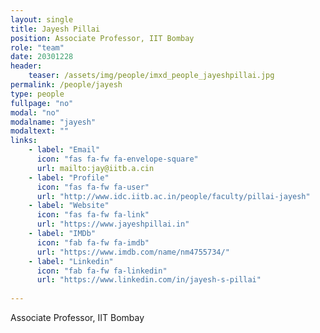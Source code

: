 ```yaml
---
layout: single
title: Jayesh Pillai
position: Associate Professor, IIT Bombay
role: "team"
date: 20301228
header:
    teaser: /assets/img/people/imxd_people_jayeshpillai.jpg
permalink: /people/jayesh
type: people
fullpage: "no"
modal: "no"
modalname: "jayesh"
modaltext: ""
links:
    - label: "Email"
      icon: "fas fa-fw fa-envelope-square"
      url: mailto:jay@iitb.a.cin
    - label: "Profile"
      icon: "fas fa-fw fa-user"
      url: "http://www.idc.iitb.ac.in/people/faculty/pillai-jayesh"
    - label: "Website"
      icon: "fas fa-fw fa-link"
      url: "https://www.jayeshpillai.in"
    - label: "IMDb"
      icon: "fab fa-fw fa-imdb"
      url: "https://www.imdb.com/name/nm4755734/"         
    - label: "Linkedin"
      icon: "fab fa-fw fa-linkedin"
      url: "https://www.linkedin.com/in/jayesh-s-pillai"
      
---
```



Associate Professor, IIT Bombay


